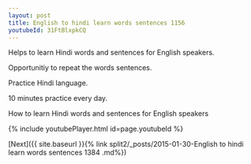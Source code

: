 ```yaml
---
layout: post
title: English to hindi learn words sentences 1156 
youtubeId: 31FtBlxpkCQ
---
```

 
 
Helps to learn Hindi words and sentences for English speakers.

Opportunitiy to repeat the words sentences. 

Practice Hindi language. 
 
10 minutes practice every day. 
 
How to learn Hindi words and sentences for English speakers 
 
{% include youtubePlayer.html id=page.youtubeId %}
 
 
[Next]({{ site.baseurl }}{% link  split2/_posts/2015-01-30-English to hindi learn words sentences 1384 .md%})
 
